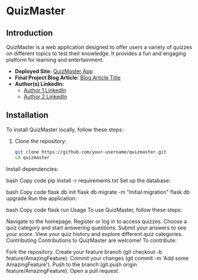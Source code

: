 # QuizMaster

## Introduction

QuizMaster is a web application designed to offer users a variety of quizzes on different topics to test their knowledge. It provides a fun and engaging platform for learning and entertainment.

- **Deployed Site:** [QuizMaster App](https://your-deployed-site-url.com)
- **Final Project Blog Article:** [Blog Article Title](link-to-blog-article)
- **Author(s) LinkedIn:**
  - [Author 1 LinkedIn](link-to-linkedin-profile)
  - [Author 2 LinkedIn](link-to-linkedin-profile)

## Installation

To install QuizMaster locally, follow these steps:

1. Clone the repository:
   ```bash
   git clone https://github.com/your-username/quizmaster.git
   cd quizmaster
Install dependencies:

bash
Copy code
pip install -r requirements.txt
Set up the database:

bash
Copy code
flask db init
flask db migrate -m "Initial migration"
flask db upgrade
Run the application:

bash
Copy code
flask run
Usage
To use QuizMaster, follow these steps:

Navigate to the homepage.
Register or log in to access quizzes.
Choose a quiz category and start answering questions.
Submit your answers to see your score.
View your quiz history and explore different quiz categories.
Contributing
Contributions to QuizMaster are welcome! To contribute:

Fork the repository.
Create your feature branch (git checkout -b feature/AmazingFeature).
Commit your changes (git commit -m 'Add some AmazingFeature').
Push to the branch (git push origin feature/AmazingFeature).
Open a pull request.





